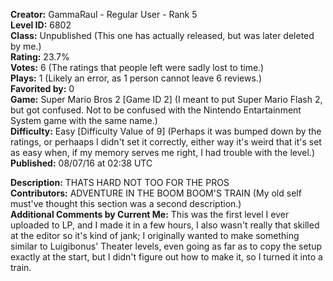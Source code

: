**Creator:** GammaRaul - Regular User - Rank 5 <br>
**Level ID:** 6802 <br>
**Class:** Unpublished (This one has actually released, but was later deleted by me.) <br>
**Rating:** 23.7% <br>
**Votes:** 6 (The ratings that people left were sadly lost to time.) <br>
**Plays:** 1 (Likely an error, as 1 person cannot leave 6 reviews.) <br>
**Favorited by:** 0 <br>
**Game:** Super Mario Bros 2 [Game ID 2] (I meant to put Super Mario Flash 2, but got confused. Not to be confused with the Nintendo Entartainment System game with the same name.) <br>
**Difficulty:** Easy [Difficulty Value of 9] (Perhaps it was bumped down by the ratings, or perhaaps I didn't set it correctly, either way it's weird that it's set as easy when, if my memory serves me right, I had trouble with the level.) <br>
**Published:** 08/07/16 at 02:38 UTC

**Description:** THATS HARD NOT TOO FOR THE PROS <br>
**Contributors:** ADVENTURE IN THE BOOM BOOM'S TRAIN (My old self must've thought this section was a second description.) <br>
**Additional Comments by Current Me:** This was the first level I ever uploaded to LP, and I made it in a few hours, I also wasn't really that skilled at the editor so it's kind of jank; I originally wanted to make something similar to Luigibonus' Theater levels, even going as far as to copy the setup exactly at the start, but I didn't figure out how to make it, so I turned it into a train.
